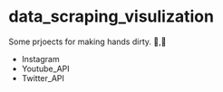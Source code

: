 # data_scraping_visulization
Some prjoects for making hands dirty. :running:,:muscle:

- Instagram
- Youtube_API
- Twitter_API

